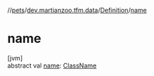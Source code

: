 //[pets](../../../index.md)/[dev.martianzoo.tfm.data](../index.md)/[Definition](index.md)/[name](name.md)

# name

[jvm]\
abstract val [name](name.md): [ClassName](../../dev.martianzoo.tfm.pets.ast/-class-name/index.md)
